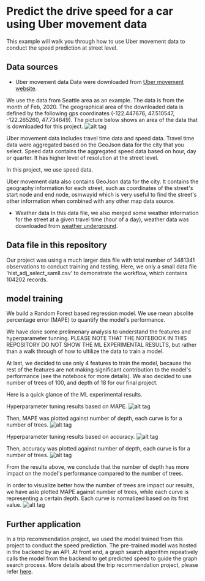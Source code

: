 # Predict the drive speed for a car using Uber movement data

This example will walk you through how to use Uber movement data to conduct the speed prediction at street level. 



## Data sources

- Uber movement data
Data were downloaded from [Uber movement website](https://movement.uber.com/?lang=en-US).

We use the data from Seattle area as an example. The data is from the month of Feb, 2020. The geographical area of the downloaded data is defined by the following gps coordinates (-122.447676, 47.510547, -122.265260, 47.734649).
The picture below shows an area of the data that is downloaded for this project. 
![alt tag](Seattle_GPS_map.png)


Uber movement data includes travel time data and speed data. 
Travel time data were aggregated based on the GeoJson data for the city that you select. 
Speed data contains the aggregated speed data based on hour, day or quarter. It has higher level of resolution at the street level. 

In this project, we use speed data. 

Uber movement data also contains GeoJson data for the city. It contains the geography information for each street, such as coordinates of the street's start node and end node, osmwayid which is very useful to find the street's other information when combined with any other map data source. 

- Weather data
In this data file, we also merged some weather information for the street at a given travel time (hour of a day), weather data was downloaded from [weather underground](https://www.wunderground.com/).



## Data file in this repository

Our project was using a much larger data file with total number of 3481341 observations to conduct training and testing. Here, we only a small data file 'hist_adj_select_samll.csv' to demonstrate the workflow, which contains 104202 records.



## model training

We build a Random Forest based regression model. We use mean absolite percentage error (MAPE) to quantify the model's performance.

We have done some prelimenary analysis to understand the features and hyperparameter tunning. PLEASE NOTE THAT THE NOTEBOOK IN THIS REPOSITORY DO NOT SHOW THE ML EXPERIMENTAL RESULTS, but rather than a walk through of how to ultilize the data to train a model. 

At last, we decided to use only 4 features to train the model, because the rest of the features are not making significant contribution to the model's performance (see the notebook for more details). We also decided to use number of trees of 100, and depth of 18 for our final project.

Here is a quick glance of the ML experimental results. 

Hyperparameter tuning results based on MAPE.
![alt tag](Hyperparameter_tunning_3D_MAPE.png)

Then, MAPE was plotted against number of depth, each curve is for a number of trees.
![alt tag](Hyperparameter_tunning_2D_MAPE.png)

Hyperparameter tuning results based on accuracy.
![alt tag](Hyperparameter_tunning_3D_accuracy.png)

Then, accuracy was plotted against number of depth, each curve is for a number of trees.
![alt tag](Hyperparameter_tunning_2D_accuracy.png)

From the results above, we conclude that the number of depth has more impact on the model's performance compared to the number of trees. 

In order to visualize better how the number of trees are impact our results, we have aslo plotted MAPE against number of trees, while each curve is representing a certain depth. Each curve is normalized based on its first value. 
![alt tag](Normailized_MAPE.png)



## Further application

In a trip recommendation project, we used the model trained from this project to conduct the speed prediction. The pre-trained model was hosted in the backend by an API. At front end, a graph search algorithm repeatively calls the model from the backend to get predicted speed to guide the graph search process. More details about the trip recommendation project, please refer [here](https://github.com/SYAN83/trip-recom). 



















